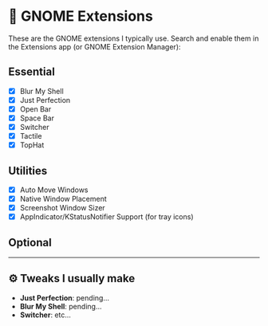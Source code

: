 # 🧩 GNOME Extensions

These are the GNOME extensions I typically use. Search and enable them in the Extensions app (or GNOME Extension Manager):

## Essential

- [x] Blur My Shell
- [x] Just Perfection
- [x] Open Bar
- [x] Space Bar
- [x] Switcher
- [x] Tactile
- [x] TopHat

## Utilities

- [x] Auto Move Windows
- [x] Native Window Placement
- [x] Screenshot Window Sizer
- [x] AppIndicator/KStatusNotifier Support (for tray icons)

## Optional

---

## ⚙️ Tweaks I usually make

- **Just Perfection**: pending...
- **Blur My Shell**: pending...
- **Switcher**: etc...
